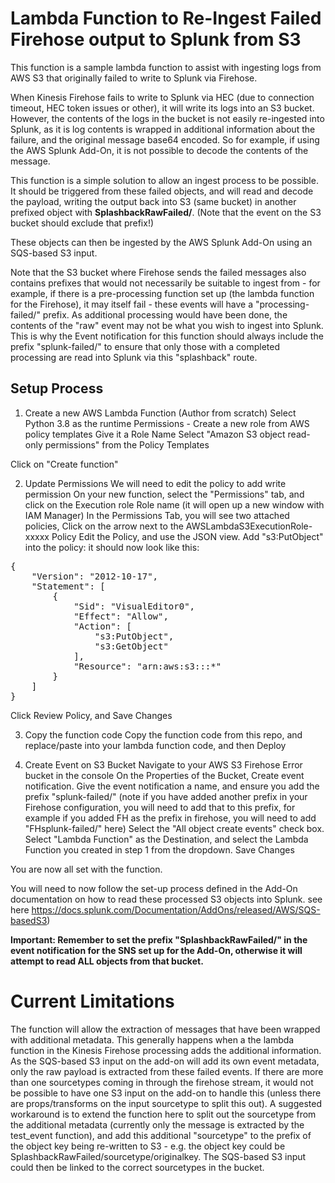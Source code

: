 # Lambda Function to Re-Ingest Failed Firehose output to Splunk from S3

This function is a sample lambda function to assist with ingesting logs from AWS S3 that originally failed to write to Splunk via Firehose.

When Kinesis Firehose fails to write to Splunk via HEC (due to connection timeout, HEC token issues or other), it will write its logs into an S3 bucket. However, the contents of the logs in the bucket is not easily re-ingested into Splunk, as it is log contents is wrapped in additional information about the failure, and the original message base64 encoded. So for example, if using the AWS Splunk Add-On, it is not possible to decode the contents of the message.

This function is a simple solution to allow an ingest process to be possible. It should be triggered from these failed objects, and will read and decode the payload, writing the output back into S3 (same bucket) in another prefixed object with **SplashbackRawFailed/**. (Note that the event on the S3 bucket should exclude that prefix!)

These objects can then be ingested by the AWS Splunk Add-On using an SQS-based S3 input.

Note that the S3 bucket where Firehose sends the failed messages also contains prefixes that would not necessarily be suitable to ingest from - for example, if there is a pre-processing function set up (the lambda function for the Firehose), it may itself fail - these events will have a "processing-failed/" prefix. As additional processing would have been done, the contents of the "raw" event may not be what you wish to ingest into Splunk. This is why the Event notification for this function should always include the prefix "splunk-failed/" to ensure that only those with a completed processing are read into Splunk via this "splashback" route.


## Setup Process

1. Create a new AWS Lambda Function
(Author from scratch)
Select Python 3.8 as the runtime
Permissions - 
Create a new role from AWS policy templates
Give it a Role Name
Select "Amazon S3 object read-only permissions" from the Policy Templates

Click on "Create function"

2. Update Permissions
We will need to edit the policy to add write permission
On your new function, select the "Permissions" tab, and click on the Execution role Role name (it will open up a new window with IAM Manager)
In the Permissions Tab, you will see two attached policies, Click on the arrow next to the AWSLambdaS3ExecutionRole-xxxxx Policy
Edit the Policy, and use the JSON view.
Add "s3:PutObject" into the policy: it should now look like this:

<pre>
{
    "Version": "2012-10-17",
    "Statement": [
        {
            "Sid": "VisualEditor0",
            "Effect": "Allow",
            "Action": [
                "s3:PutObject",
                "s3:GetObject"
            ],
            "Resource": "arn:aws:s3:::*"
        }
    ]
}
</pre>

Click Review Policy, and Save Changes

3. Copy the function code
Copy the function code from this repo, and replace/paste into your lambda function code, and then Deploy

4. Create Event on S3 Bucket
Navigate to your AWS S3 Firehose Error bucket in the console
On the Properties of the Bucket, Create event notification.
Give the event notification a name, and ensure you add the prefix "splunk-failed/" 
(note if you have added another prefix in your Firehose configuration, you will need to add that to this prefix, for example if you added FH as the prefix in firehose, you will need to add "FHsplunk-failed/" here)
Select the "All object create events" check box.
Select "Lambda Function" as the Destination, and select the Lambda Function you created in step 1 from the dropdown.
Save Changes

You are now all set with the function.

You will need to now follow the set-up process defined in the Add-On documentation on how to read these processed S3 objects into Splunk. see here https://docs.splunk.com/Documentation/AddOns/released/AWS/SQS-basedS3) <br>

**Important: Remember to set the prefix "SplashbackRawFailed/" in the event notification for the SNS set up for the Add-On, otherwise it will attempt to read ALL objects from that bucket.**


# Current Limitations

The function will allow the extraction of messages that have been wrapped with additional metadata. This generally happens when a the lambda function in the Kinesis Firehose processing adds the additional information. As the SQS-based S3 input on the add-on will add its own event metadata, only the raw payload is extracted from these failed events.
If there are more than one sourcetypes coming in through the firehose stream, it would not be possible to have one S3 input on the add-on to handle this (unless there are props/transforms on the input sourcetype to split this out).
A suggested workaround is to extend the function here to split out the sourcetype from the additional metadata (currently only the message is extracted by the test_event function), and add this additional "sourcetype" to the prefix of the object key being re-written to S3 - e.g. the object key could be SplashbackRawFailed/sourcetype/originalkey. The SQS-based S3 input could then be linked to the correct sourcetypes in the bucket.



